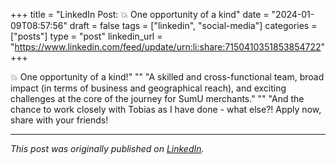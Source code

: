 +++
title = "LinkedIn Post: 💥 One opportunity of a kind"
date = "2024-01-09T08:57:56"
draft = false
tags = ["linkedin", "social-media"]
categories = ["posts"]
type = "post"
linkedin_url = "https://www.linkedin.com/feed/update/urn:li:share:7150410351853854722"
+++

💥 One opportunity of a kind!"
""
"A skilled and cross-functional team, broad impact (in terms of business and geographical reach), and exciting challenges at the core of the journey for SumU merchants."
""
"And the chance to work closely with Tobias as I have done - what else?! Apply now, share with your friends!

---

*This post was originally published on [LinkedIn](https://www.linkedin.com/in/adrianmoreno/recent-activity/all/).*
